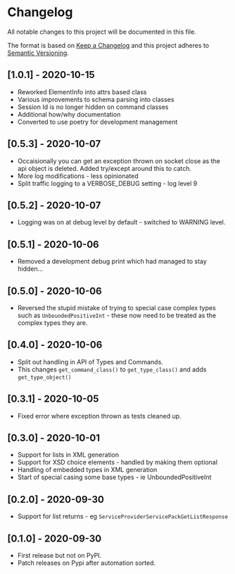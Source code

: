 # Changelog
All notable changes to this project will be documented in this file.

The format is based on [Keep a Changelog](http://keepachangelog.com/en/1.0.0/)
and this project adheres to [Semantic Versioning](http://semver.org/spec/v2.0.0.html).

<!-- insertion marker -->
## [1.0.1] - 2020-10-15
- Reworked ElementInfo into attrs based class
- Various improvements to schema parsing into classes
- Session Id is no longer hidden on command classes
- Additional how/why documentation
- Converted to use poetry for development management

## [0.5.3] - 2020-10-07
- Occaisionally you can get an exception thrown on socket close as the
  api object is deleted.  Added try/except around this to catch.
- More log modifications - less opinionated
- Split traffic logging to a VERBOSE_DEBUG setting - log level 9

## [0.5.2] - 2020-10-07
- Logging was on at debug level by default - switched to WARNING level.

## [0.5.1] - 2020-10-06
- Removed a development debug print which had managed to stay hidden...

## [0.5.0] - 2020-10-06
- Reversed the stupid mistake of trying to special case complex types
  such as ``UnboundedPositiveInt`` - these now need to be treated as
  the complex types they are.

## [0.4.0] - 2020-10-06
- Split out handling in API of Types and Commands.
- This changes ``get_command_class()`` to ``get_type_class()`` and adds
  ``get_type_object()``

## [0.3.1] - 2020-10-05
- Fixed error where exception thrown as tests cleaned up.

## [0.3.0] - 2020-10-01
- Support for lists in XML generation
- Support for XSD choice elements - handled by making them optional
- Handling of embedded types in XML generation
- Start of special casing some base types - ie UnboundedPositiveInt

## [0.2.0] - 2020-09-30
- Support for list returns - eg ``ServiceProviderServicePackGetListResponse``

## [0.1.0] - 2020-09-30
- First release but not on PyPI.
- Patch releases on Pypi after automation sorted.
